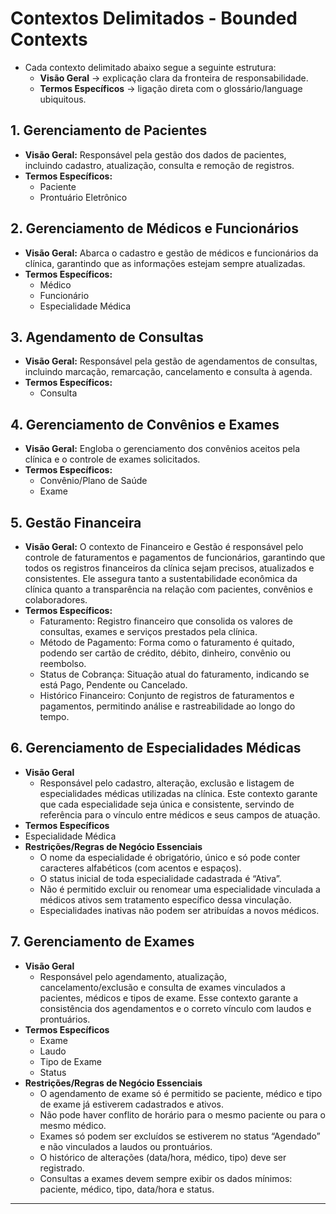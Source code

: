 # Contextos Delimitados - Bounded Contexts

- Cada contexto delimitado abaixo segue a seguinte estrutura:
  - **Visão Geral** → explicação clara da fronteira de responsabilidade.
  - **Termos Específicos** → ligação direta com o glossário/language ubiquitous.

## 1. Gerenciamento de Pacientes

- **Visão Geral:** Responsável pela gestão dos dados de pacientes, incluindo cadastro, atualização, consulta e remoção de registros.  
- **Termos Específicos:**
  - Paciente
  - Prontuário Eletrônico  

## 2. Gerenciamento de Médicos e Funcionários

- **Visão Geral:** Abarca o cadastro e gestão de médicos e funcionários da clínica, garantindo que as informações estejam sempre atualizadas.
- **Termos Específicos:**
  - Médico
  - Funcionário
  - Especialidade Médica  

## 3. Agendamento de Consultas

- **Visão Geral:** Responsável pela gestão de agendamentos de consultas, incluindo marcação, remarcação, cancelamento e consulta à agenda.
- **Termos Específicos:**
  - Consulta

## 4. Gerenciamento de Convênios e Exames

- **Visão Geral:** Engloba o gerenciamento dos convênios aceitos pela clínica e o controle de exames solicitados.
- **Termos Específicos:**
  - Convênio/Plano de Saúde
  - Exame

## 5. Gestão Financeira

- **Visão Geral:** O contexto de Financeiro e Gestão é responsável pelo controle de faturamentos e pagamentos de funcionários, garantindo que todos os registros financeiros da clínica sejam precisos, atualizados e consistentes. Ele assegura tanto a sustentabilidade econômica da clínica quanto a transparência na relação com pacientes, convênios e colaboradores.
- **Termos Específicos:**
  - Faturamento: Registro financeiro que consolida os valores de consultas, exames e serviços prestados pela clínica.
  - Método de Pagamento: Forma como o faturamento é quitado, podendo ser cartão de crédito, débito, dinheiro, convênio ou reembolso.
  - Status de Cobrança: Situação atual do faturamento, indicando se está Pago, Pendente ou Cancelado.
  - Histórico Financeiro: Conjunto de registros de faturamentos e pagamentos, permitindo análise e rastreabilidade ao longo do tempo.

## 6. Gerenciamento de Especialidades Médicas

- **Visão Geral**
  - Responsável pelo cadastro, alteração, exclusão e listagem de especialidades médicas utilizadas na clínica. Este contexto garante que cada especialidade seja única e consistente, servindo de referência para o vínculo entre médicos e seus campos de atuação.
- **Termos Específicos**
- Especialidade Médica
- **Restrições/Regras de Negócio Essenciais**
  - O nome da especialidade é obrigatório, único e só pode conter caracteres alfabéticos (com acentos e espaços).
  - O status inicial de toda especialidade cadastrada é “Ativa”.
  - Não é permitido excluir ou renomear uma especialidade vinculada a médicos ativos sem tratamento específico dessa vinculação.
  - Especialidades inativas não podem ser atribuídas a novos médicos.

## 7. Gerenciamento de Exames

- **Visão Geral**
  - Responsável pelo agendamento, atualização, cancelamento/exclusão e consulta de exames vinculados a pacientes, médicos e tipos de exame. Esse contexto garante a consistência dos agendamentos e o correto vínculo com laudos e prontuários.
- **Termos Específicos**
  - Exame
  - Laudo
  - Tipo de Exame
  - Status
- **Restrições/Regras de Negócio Essenciais**
  - O agendamento de exame só é permitido se paciente, médico e tipo de exame já estiverem cadastrados e ativos.
  - Não pode haver conflito de horário para o mesmo paciente ou para o mesmo médico.
  - Exames só podem ser excluídos se estiverem no status “Agendado” e não vinculados a laudos ou prontuários.
  - O histórico de alterações (data/hora, médico, tipo) deve ser registrado.
  - Consultas a exames devem sempre exibir os dados mínimos: paciente, médico, tipo, data/hora e status.

---
